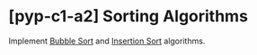# [pyp-c1-a2] Sorting Algorithms

Implement [Bubble Sort](http://en.wikipedia.org/wiki/Bubble_sort) and [Insertion Sort](http://en.wikipedia.org/wiki/Insertion_sort) algorithms.
